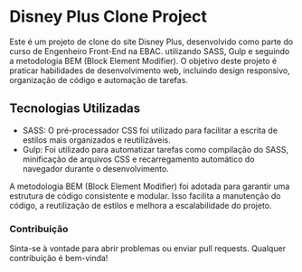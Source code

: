 <h1>Disney Plus Clone Project</h1>

Este é um projeto de clone do site Disney Plus, desenvolvido como parte do curso de Engenheiro Front-End na EBAC. utilizando SASS, Gulp e seguindo a metodologia BEM (Block Element Modifier). O objetivo deste projeto é praticar
habilidades de desenvolvimento web, incluindo design responsivo, organização de código e automação de tarefas.
<h2>Tecnologias Utilizadas</h2>
<ul>
  <li>
    SASS: O pré-processador CSS foi utilizado para facilitar a escrita de estilos mais organizados e reutilizáveis.
  </li>
  <li>
    Gulp: Foi utilizado para automatizar tarefas como compilação do SASS, minificação de arquivos CSS e recarregamento automático do navegador durante o desenvolvimento.
  </li>
</ul>

A metodologia BEM (Block Element Modifier) foi adotada para garantir uma estrutura de código consistente e modular. Isso facilita a manutenção do código, a reutilização de estilos e melhora a escalabilidade do projeto.

<h3>Contribuição</h3>
Sinta-se à vontade para abrir problemas ou enviar pull requests. Qualquer contribuição é bem-vinda!


